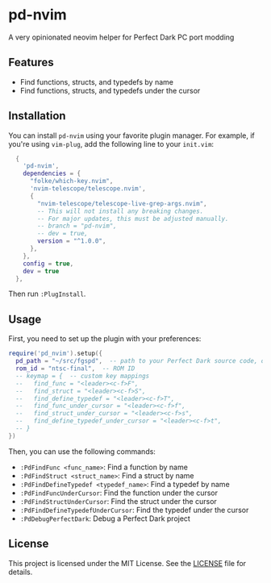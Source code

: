 # pd-nvim

A very opinionated neovim helper for Perfect Dark PC port modding

## Features

- Find functions, structs, and typedefs by name
- Find functions, structs, and typedefs under the cursor

## Installation

You can install `pd-nvim` using your favorite plugin manager. For example, if you're using `vim-plug`, add the following line to your `init.vim`:

```lua
  {
    'pd-nvim',
    dependencies = {
      "folke/which-key.nvim",
      'nvim-telescope/telescope.nvim',
      {
        "nvim-telescope/telescope-live-grep-args.nvim",
        -- This will not install any breaking changes.
        -- For major updates, this must be adjusted manually.
        -- branch = "pd-nvim",
        -- dev = true,
        version = "^1.0.0",
      },
    },
    config = true,
    dev = true
  },
```

Then run `:PlugInstall`.

## Usage

First, you need to set up the plugin with your preferences:

```lua
require('pd_nvim').setup({
  pd_path = "~/src/fgspd",  -- path to your Perfect Dark source code, or set PD environment variable
  rom_id = "ntsc-final",  -- ROM ID
  -- keymap = {  -- custom key mappings
  --   find_func = "<leader><c-f>F",
  --   find_struct = "<leader><c-f>S",
  --   find_define_typedef = "<leader><c-f>T",
  --   find_func_under_cursor = "<leader><c-f>f",
  --   find_struct_under_cursor = "<leader><c-f>s",
  --   find_define_typedef_under_cursor = "<leader><c-f>t",
  -- }
})
```

Then, you can use the following commands:

- `:PdFindFunc <func_name>`: Find a function by name
- `:PdFindStruct <struct_name>`: Find a struct by name
- `:PdFindDefineTypedef <typedef_name>`: Find a typedef by name
- `:PdFindFuncUnderCursor`: Find the function under the cursor
- `:PdFindStructUnderCursor`: Find the struct under the cursor
- `:PdFindDefineTypedefUnderCursor`: Find the typedef under the cursor
- `:PdDebugPerfectDark`: Debug a Perfect Dark project

## License

This project is licensed under the MIT License. See the [LICENSE](LICENSE) file for details.
